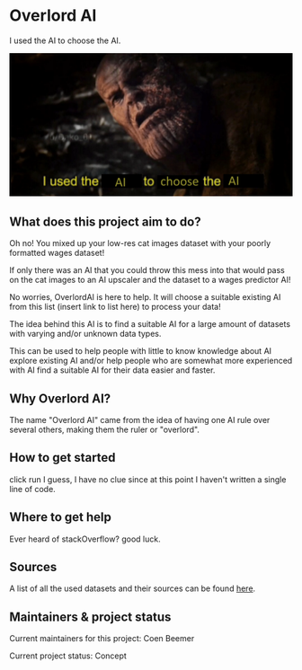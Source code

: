 # Overlord AI

I used the AI to choose the AI.

![](../data/images/i-used-the-ai-to-choose-the-ai.png)

## What does this project aim to do?
Oh no! You mixed up your low-res cat images dataset with your poorly formatted wages dataset! 

If only there was an AI that you could throw this mess into that would pass on the cat images to an AI upscaler and the dataset to a wages predictor AI!

No worries, OverlordAI is here to help. It will choose a suitable existing AI from this list (insert link to list here) to process your data!

The idea behind this AI is to find a suitable AI for a large amount of datasets with varying and/or unknown data types. 

This can be used to help people with little to know knowledge about AI explore existing AI and/or help people who are somewhat more experienced with AI find a suitable AI for their data easier and faster.

## Why Overlord AI?
The name "Overlord AI" came from the idea of having one AI rule over several others, making them the ruler or "overlord".

## How to get started
click run I guess, I have no clue since at this point I haven't written a single line of code.

## Where to get help
Ever heard of stackOverflow? good luck.

## Sources
A list of all the used datasets and their sources can be found [here](../data/SOURCES.md).

## Maintainers & project status
Current maintainers for this project: Coen Beemer

Current project status: Concept
